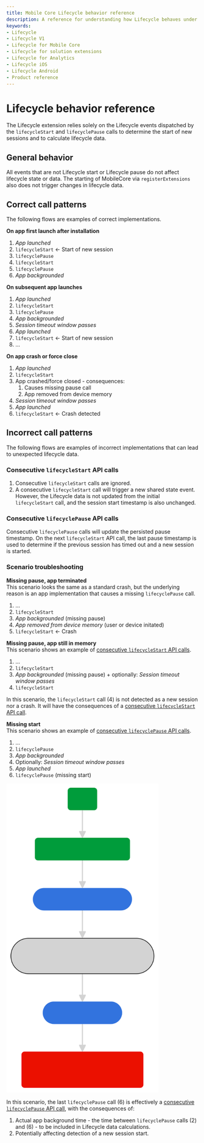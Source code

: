 ```yaml
---
title: Mobile Core Lifecycle behavior reference
description: A reference for understanding how Lifecycle behaves under different scenarios.
keywords:
- Lifecycle
- Lifecycle V1
- Lifecycle for Mobile Core
- Lifecycle for solution extensions
- Lifecycle for Analytics
- Lifecycle iOS
- Lifecycle Android
- Product reference
---
```


# Lifecycle behavior reference

The Lifecycle extension relies solely on the Lifecycle events dispatched by the `lifecycleStart` and `lifecyclePause` calls to determine the start of new sessions and to calculate lifecycle data.

## General behavior

All events that are not Lifecycle start or Lifecycle pause do not affect lifecycle state or data. The starting of MobileCore via `registerExtensions` also does not trigger changes in lifecycle data.

## Correct call patterns

The following flows are examples of correct implementations.

**On app first launch after installation**

1. *App launched*
2. `lifecycleStart` <- Start of new session
3. `lifecyclePause`
4. `lifecycleStart`
5. `lifecyclePause`
6. *App backgrounded*

**On subsequent app launches**

1. *App launched*
2. `lifecycleStart`
3. `lifecyclePause`
4. *App backgrounded*
5. *Session timeout window passes*
6. *App launched*
7. `lifecycleStart` <- Start of new session
8. ...

**On app crash or force close**

1. *App launched*
2. `lifecycleStart`
3. App crashed/force closed - consequences:
   1. Causes missing pause call
   2. App removed from device memory
4. *Session timeout window passes*
5. *App launched*
6. `lifecycleStart` <- Crash detected

## Incorrect call patterns

The following flows are examples of incorrect implementations that can lead to unexpected lifecycle data.

### Consecutive `lifecycleStart` API calls

1. Consecutive `lifecycleStart` calls are ignored.
2. A consecutive `lifecycleStart` call will trigger a new shared state event. However, the Lifecycle data is not updated from the initial `lifecycleStart` call, and the session start timestamp is also unchanged.

### Consecutive `lifecyclePause` API calls

Consecutive `lifecyclePause` calls will update the persisted pause timestamp. On the next `lifecycleStart` API call, the last pause timestamp is used to determine if the previous session has timed out and a new session is started.

### Scenario troubleshooting

**Missing pause, app terminated**  
This scenario looks the same as a standard crash, but the underlying reason is an app implementation that causes a missing `lifecyclePause` call.

1. ...
2. `lifecycleStart`
3. *App backgrounded* (missing pause)
4. *App removed from device memory* (user or device initated)
5. `lifecycleStart` <- Crash

**Missing pause, app still in memory**  
This scenario shows an example of [consecutive `lifecycleStart` API calls](#consecutive-lifecyclestart-api-calls).

1. ...
2. `lifecycleStart`
3. *App backgrounded* (missing pause) + optionally: *Session timeout window passes*
4. `lifecycleStart`

In this scenario, the `lifecycleStart` call (4) is not detected as a new session nor a crash. It will have the consequences of a [consecutive `lifecycleStart` API call](#consecutive-lifecyclestart-api-calls).

**Missing start**  
This scenario shows an example of [consecutive `lifecyclePause` API calls](#consecutive-lifecyclepause-api-calls).

1. ...
2. `lifecyclePause`
3. *App backgrounded*
4. Optionally: *Session timeout window passes*
5. *App launched*
6. `lifecyclePause` (missing start)

<img src="./assets/android/lifecycle-missing-start.svg" width="400">

In this scenario, the last `lifecyclePause` call (6) is effectively a [consecutive `lifecyclePause` API call](#consecutive-lifecyclepause-api-calls), with the consequences of:

1. Actual app background time - the time between `lifecyclePause` calls (2) and (6) - to be included in Lifecycle data calculations.
2. Potentially affecting detection of a new session start.
